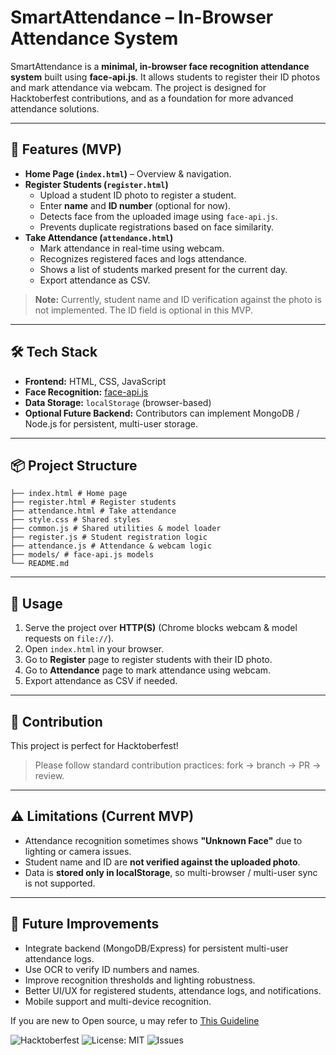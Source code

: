 # SmartAttendance – In-Browser Attendance System

SmartAttendance is a **minimal, in-browser face recognition attendance system** built using **face-api.js**. It allows students to register their ID photos and mark attendance via webcam. The project is designed for Hacktoberfest contributions, and as a foundation for more advanced attendance solutions.

---

## 🚀 Features (MVP)

- **Home Page (`index.html`)** – Overview & navigation.  
- **Register Students (`register.html`)**  
  - Upload a student ID photo to register a student.  
  - Enter **name** and **ID number** (optional for now).  
  - Detects face from the uploaded image using `face-api.js`.  
  - Prevents duplicate registrations based on face similarity.  
- **Take Attendance (`attendance.html`)**  
  - Mark attendance in real-time using webcam.  
  - Recognizes registered faces and logs attendance.  
  - Shows a list of students marked present for the current day.  
  - Export attendance as CSV.  

> **Note:** Currently, student name and ID verification against the photo is not implemented. The ID field is optional in this MVP.  

---

## 🛠 Tech Stack

- **Frontend:** HTML, CSS, JavaScript  
- **Face Recognition:** [face-api.js](https://github.com/justadudewhohacks/face-api.js)  
- **Data Storage:** `localStorage` (browser-based)  
- **Optional Future Backend:** Contributors can implement MongoDB / Node.js for persistent, multi-user storage.

---

## 📦 Project Structure

```
├── index.html # Home page
├── register.html # Register students
├── attendance.html # Take attendance
├── style.css # Shared styles
├── common.js # Shared utilities & model loader
├── register.js # Student registration logic
├── attendance.js # Attendance & webcam logic
├── models/ # face-api.js models
└── README.md
```

---

## 📝 Usage

1. Serve the project over **HTTP(S)** (Chrome blocks webcam & model requests on `file://`).  
2. Open `index.html` in your browser.  
3. Go to **Register** page to register students with their ID photo.  
4. Go to **Attendance** page to mark attendance using webcam.  
5. Export attendance as CSV if needed.  

---

## 🤝 Contribution

This project is perfect for Hacktoberfest!  

> Please follow standard contribution practices: fork → branch → PR → review.

---

## ⚠️ Limitations (Current MVP)

- Attendance recognition sometimes shows **"Unknown Face"** due to lighting or camera issues.  
- Student name and ID are **not verified against the uploaded photo**.  
- Data is **stored only in localStorage**, so multi-browser / multi-user sync is not supported.  

---

## 🎯 Future Improvements

- Integrate backend (MongoDB/Express) for persistent multi-user attendance logs.  
- Use OCR to verify ID numbers and names.  
- Improve recognition thresholds and lighting robustness.  
- Better UI/UX for registered students, attendance logs, and notifications.  
- Mobile support and multi-device recognition.


If you are new to Open source, u may refer to [This Guideline](https://medium.com/@saumyayadav213/kickstart-your-open-source-journey-with-gssoc-no-experience-needed-39f5934418a0)

![Hacktoberfest](https://img.shields.io/badge/Hacktoberfest-2025-blue)
![License: MIT](https://img.shields.io/badge/License-MIT-green)
![Issues](https://img.shields.io/github/issues/saumyayadav25/hacktoberfest)
